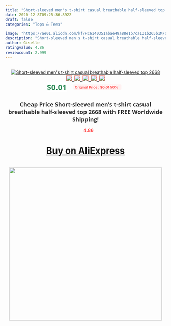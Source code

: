 ```yaml
---
title: "Short-sleeved men's t-shirt casual breathable half-sleeved top  2668"
date: 2020-12-8T09:25:36.892Z
draft: false
categories: "Tops & Tees"

image: "https://ae01.alicdn.com/kf/Hc6140351abae49a88e1b7ca131b265b1M/Short-sleeved-men-s-t-shirt-casual-breathable-half-sleeved-top-2668.jpg"
description: "Short-sleeved men's t-shirt casual breathable half-sleeved top  2668"
author: Giselle
ratingvalue: 4.86
reviewcount: 2.999
---
```

<br>
<div style="text-align: center;">
<a href="https://s.click.aliexpress.com/e/_An9dhx" target="_blank" rel="nofollow noopener noreferrer"><img alt="Short-sleeved men's t-shirt casual breathable half-sleeved top  2668" class="magnifier-image" src="https://ae01.alicdn.com/kf/Hc6140351abae49a88e1b7ca131b265b1M/Short-sleeved-men-s-t-shirt-casual-breathable-half-sleeved-top-2668.jpg_640x640.jpg">
<br>
<img style="border:1px solid salmon" src="https://ae01.alicdn.com/kf/Hc6140351abae49a88e1b7ca131b265b1M/Short-sleeved-men-s-t-shirt-casual-breathable-half-sleeved-top-2668.jpg_120x120.jpg">&nbsp;&nbsp;<img style="border:1px solid salmon" src="_120x120.jpg">&nbsp;&nbsp;<img style="border:1px solid salmon" src="_120x120.jpg">&nbsp;&nbsp;<img style="border:1px solid salmon" src="_120x120.jpg">&nbsp;&nbsp;<img style="border:1px solid salmon" src="_120x120.jpg"></a></div><br0>
<div style="text-align: center;"><span style="background-color: white; border: 0px; box-sizing: border-box; color: seagreen; display: inline-block; font-family: &quot;open sans&quot; , &quot;arial&quot; , &quot;helvetica&quot; , sans-serif , &quot;heiti&quot;; font-size: 24px; font-stretch: inherit; font-weight: 700; line-height: inherit; margin: 0px 10px 0px 0px; padding: 0px; vertical-align: middle;">$0.01 </span>
<span style="background: rgb(255 , 241 , 241); border-radius: 3px; border: 0px; box-sizing: border-box; color: #ff4747; display: inline-block; font-family: inherit; font-size: 12px; font-stretch: inherit; font-style: inherit; font-variant: inherit; font-weight: 600; line-height: inherit; margin: 0px; padding: 2px 5px; transform: scale(0.9); vertical-align: middle;">Original Price : <b style="text-decoration: line-through;">$0.01 </b> 50%&nbsp;&nbsp;</span></div>
<h1 style="color: #333333; display: inline-block; font-family: &quot;open sans&quot; , &quot;arial&quot; , &quot;helvetica&quot; , sans-serif , &quot;heiti&quot;; font-size: 18px; font-stretch: inherit; font-weight: 700; text-align: center;">Cheap Price Short-sleeved men's t-shirt casual breathable half-sleeved top  2668 with FREE Worldwide Shipping!</h1>
<div style="color: #ff4747; text-align: center;">
<img src="https://4.bp.blogspot.com/-M0ZcTcb-5uY/XleCXlxnR4I/AAAAAAAAAEc/OrjgMkXV1oMQFaCRZj5HQwOCBcu3w1FegCPcBGAYYCw/s1600/star.png" style="height: 15px;">&nbsp;<b>4.86</b></div>
<div class="button_cont" align="center"><a class="buynow_a" href="https://s.click.aliexpress.com/e/_An9dhx" target="_blank" rel="nofollow noopener noreferrer"><H1>Buy on AliExpress</H1></a></div><br>
<div class="separator" style="clear: both; text-align: center;">
<img src="https://lh3.googleusercontent.com/-pTy5HemUv9M/XlePHvY0dAI/AAAAAAAAAE4/0nX5iRUoIWY8eMW9Dpxeirr157OZliDIgCLcBGAsYHQ/s1600/badge.gif" width="480">
</div>
